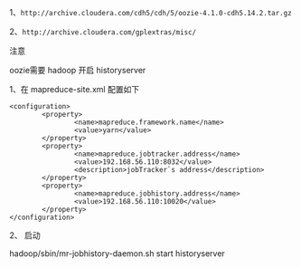 1、`http://archive.cloudera.com/cdh5/cdh/5/oozie-4.1.0-cdh5.14.2.tar.gz`

2、` http://archive.cloudera.com/gplextras/misc/ `







注意

oozie需要  hadoop 开启 historyserver

1、在 mapreduce-site.xml 配置如下

```
<configuration>
        <property>
                <name>mapreduce.framework.name</name>
                <value>yarn</value>
        </property>
        <property>
                <name>mapreduce.jobtracker.address</name>
                <value>192.168.56.110:8032</value>
                <description>jobTracker`s address</description>
        </property>
        <property>
                <name>mapreduce.jobhistory.address</name>
                <value>192.168.56.110:10020</value>
        </property>
</configuration>

```

2、 启动

hadoop/sbin/mr-jobhistory-daemon.sh start historyserver

